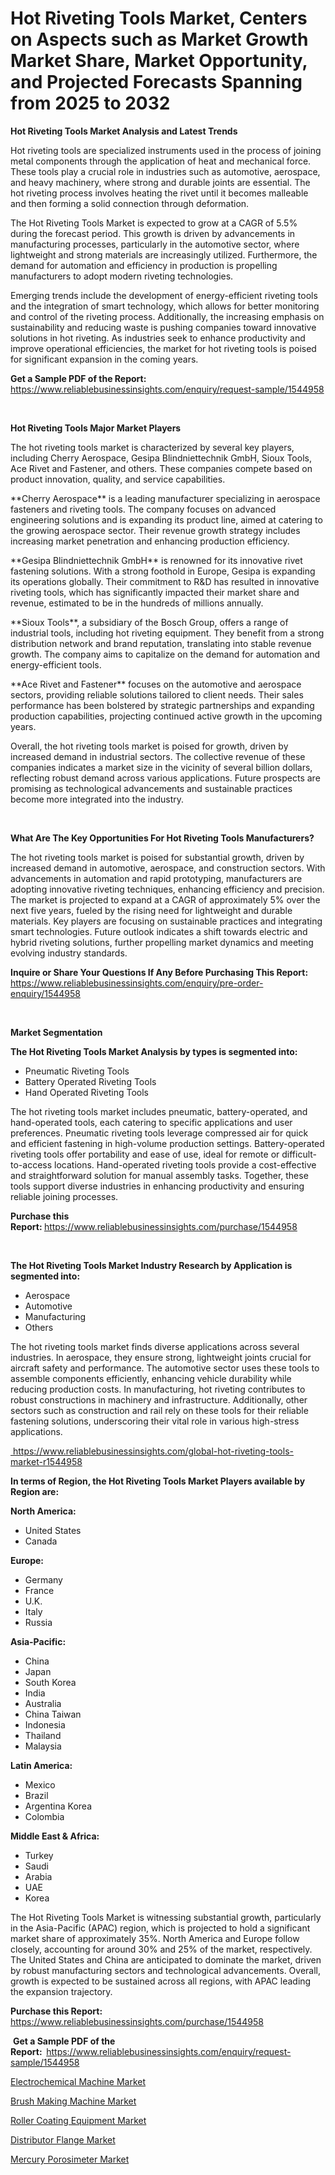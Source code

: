 <p><h1>Hot Riveting Tools Market, Centers on Aspects such as Market Growth Market Share, Market Opportunity, and Projected Forecasts Spanning from 2025 to 2032</h1></p><p><strong>Hot Riveting Tools Market Analysis and Latest Trends</strong></p>
<p><p>Hot riveting tools are specialized instruments used in the process of joining metal components through the application of heat and mechanical force. These tools play a crucial role in industries such as automotive, aerospace, and heavy machinery, where strong and durable joints are essential. The hot riveting process involves heating the rivet until it becomes malleable and then forming a solid connection through deformation.</p><p>The Hot Riveting Tools Market is expected to grow at a CAGR of 5.5% during the forecast period. This growth is driven by advancements in manufacturing processes, particularly in the automotive sector, where lightweight and strong materials are increasingly utilized. Furthermore, the demand for automation and efficiency in production is propelling manufacturers to adopt modern riveting technologies.</p><p>Emerging trends include the development of energy-efficient riveting tools and the integration of smart technology, which allows for better monitoring and control of the riveting process. Additionally, the increasing emphasis on sustainability and reducing waste is pushing companies toward innovative solutions in hot riveting. As industries seek to enhance productivity and improve operational efficiencies, the market for hot riveting tools is poised for significant expansion in the coming years.</p></p>
<p><strong>Get a Sample PDF of the Report:&nbsp;</strong> <a href="https://www.reliablebusinessinsights.com/enquiry/request-sample/1544958?utm_campaign=1873&utm_medium=2&utm_source=Github&utm_content=ia&utm_term=17022025&utm_id=hot-riveting-tools">https://www.reliablebusinessinsights.com/enquiry/request-sample/1544958</a></p>
<p>&nbsp;</p>
<p><strong>Hot Riveting Tools Major Market Players</strong></p>
<p><p>The hot riveting tools market is characterized by several key players, including Cherry Aerospace, Gesipa Blindniettechnik GmbH, Sioux Tools, Ace Rivet and Fastener, and others. These companies compete based on product innovation, quality, and service capabilities.</p><p>**Cherry Aerospace** is a leading manufacturer specializing in aerospace fasteners and riveting tools. The company focuses on advanced engineering solutions and is expanding its product line, aimed at catering to the growing aerospace sector. Their revenue growth strategy includes increasing market penetration and enhancing production efficiency.</p><p>**Gesipa Blindniettechnik GmbH** is renowned for its innovative rivet fastening solutions. With a strong foothold in Europe, Gesipa is expanding its operations globally. Their commitment to R&D has resulted in innovative riveting tools, which has significantly impacted their market share and revenue, estimated to be in the hundreds of millions annually.</p><p>**Sioux Tools**, a subsidiary of the Bosch Group, offers a range of industrial tools, including hot riveting equipment. They benefit from a strong distribution network and brand reputation, translating into stable revenue growth. The company aims to capitalize on the demand for automation and energy-efficient tools.</p><p>**Ace Rivet and Fastener** focuses on the automotive and aerospace sectors, providing reliable solutions tailored to client needs. Their sales performance has been bolstered by strategic partnerships and expanding production capabilities, projecting continued active growth in the upcoming years.</p><p>Overall, the hot riveting tools market is poised for growth, driven by increased demand in industrial sectors. The collective revenue of these companies indicates a market size in the vicinity of several billion dollars, reflecting robust demand across various applications. Future prospects are promising as technological advancements and sustainable practices become more integrated into the industry.</p></p>
<p>&nbsp;</p>
<p><strong>What Are The Key Opportunities For Hot Riveting Tools Manufacturers?</strong></p>
<p><p>The hot riveting tools market is poised for substantial growth, driven by increased demand in automotive, aerospace, and construction sectors. With advancements in automation and rapid prototyping, manufacturers are adopting innovative riveting techniques, enhancing efficiency and precision. The market is projected to expand at a CAGR of approximately 5% over the next five years, fueled by the rising need for lightweight and durable materials. Key players are focusing on sustainable practices and integrating smart technologies. Future outlook indicates a shift towards electric and hybrid riveting solutions, further propelling market dynamics and meeting evolving industry standards.</p></p>
<p><strong>Inquire or Share Your Questions If Any Before Purchasing This Report:</strong> <a href="https://www.reliablebusinessinsights.com/enquiry/pre-order-enquiry/1544958?utm_campaign=1873&utm_medium=2&utm_source=Github&utm_content=ia&utm_term=17022025&utm_id=hot-riveting-tools">https://www.reliablebusinessinsights.com/enquiry/pre-order-enquiry/1544958</a></p>
<p>&nbsp;</p>
<p><strong>Market Segmentation</strong></p>
<p><strong>The Hot Riveting Tools Market Analysis by types is segmented into:</strong></p>
<p><ul><li>Pneumatic Riveting Tools</li><li>Battery Operated Riveting Tools</li><li>Hand Operated Riveting Tools</li></ul></p>
<p><p>The hot riveting tools market includes pneumatic, battery-operated, and hand-operated tools, each catering to specific applications and user preferences. Pneumatic riveting tools leverage compressed air for quick and efficient fastening in high-volume production settings. Battery-operated riveting tools offer portability and ease of use, ideal for remote or difficult-to-access locations. Hand-operated riveting tools provide a cost-effective and straightforward solution for manual assembly tasks. Together, these tools support diverse industries in enhancing productivity and ensuring reliable joining processes.</p></p>
<p><strong>Purchase this Report:&nbsp;</strong><a href="https://www.reliablebusinessinsights.com/purchase/1544958?utm_campaign=1873&utm_medium=2&utm_source=Github&utm_content=ia&utm_term=17022025&utm_id=hot-riveting-tools">https://www.reliablebusinessinsights.com/purchase/1544958</a></p>
<p>&nbsp;</p>
<p><strong>The Hot Riveting Tools Market Industry Research by Application is segmented into:</strong></p>
<p><ul><li>Aerospace</li><li>Automotive</li><li>Manufacturing</li><li>Others</li></ul></p>
<p><p>The hot riveting tools market finds diverse applications across several industries. In aerospace, they ensure strong, lightweight joints crucial for aircraft safety and performance. The automotive sector uses these tools to assemble components efficiently, enhancing vehicle durability while reducing production costs. In manufacturing, hot riveting contributes to robust constructions in machinery and infrastructure. Additionally, other sectors such as construction and rail rely on these tools for their reliable fastening solutions, underscoring their vital role in various high-stress applications.</p></p>
<p><a href="https://www.reliablebusinessinsights.com/global-hot-riveting-tools-market-r1544958?utm_campaign=1873&utm_medium=2&utm_source=Github&utm_content=ia&utm_term=17022025&utm_id=hot-riveting-tools">&nbsp;https://www.reliablebusinessinsights.com/global-hot-riveting-tools-market-r1544958</a></p>
<p><strong>In terms of Region, the Hot Riveting Tools Market Players available by Region are:</strong></p>
<p>
    <p> <strong> North America: </strong>
        <ul>
            <li>United States</li>
            <li>Canada</li>
        </ul>
        </p> 
    <p> <strong> Europe: </strong>
        <ul>
            <li>Germany</li>
            <li>France</li>
            <li>U.K.</li>
            <li>Italy</li>
            <li>Russia</li>
        </ul>
        </p> 
    <p> <strong> Asia-Pacific: </strong>
        <ul>
            <li>China</li>
            <li>Japan</li>
            <li>South Korea</li>
            <li>India</li>
            <li>Australia</li>
            <li>China Taiwan</li>
            <li>Indonesia</li>
            <li>Thailand</li>
            <li>Malaysia</li>
        </ul>
        </p> 
    <p> <strong> Latin America: </strong>
        <ul>
            <li>Mexico</li>
            <li>Brazil</li>
            <li>Argentina Korea</li>
            <li>Colombia</li>
        </ul>
        </p> 
    <p> <strong> Middle East & Africa: </strong>
        <ul>
            <li>Turkey</li>
            <li>Saudi</li>
            <li>Arabia</li>
            <li>UAE</li>
            <li>Korea</li>
        </ul>
    </p>
    </p>
<p><p>The Hot Riveting Tools Market is witnessing substantial growth, particularly in the Asia-Pacific (APAC) region, which is projected to hold a significant market share of approximately 35%. North America and Europe follow closely, accounting for around 30% and 25% of the market, respectively. The United States and China are anticipated to dominate the market, driven by robust manufacturing sectors and technological advancements. Overall, growth is expected to be sustained across all regions, with APAC leading the expansion trajectory.</p></p>
<p><strong>Purchase this Report: </strong><a href="https://www.reliablebusinessinsights.com/purchase/1544958?utm_campaign=1873&utm_medium=2&utm_source=Github&utm_content=ia&utm_term=17022025&utm_id=hot-riveting-tools">https://www.reliablebusinessinsights.com/purchase/1544958</a></p>
<p>&nbsp;<strong>Get a Sample PDF of the Report:&nbsp;&nbsp;</strong><a href="https://www.reliablebusinessinsights.com/enquiry/request-sample/1544958?utm_campaign=1873&utm_medium=2&utm_source=Github&utm_content=ia&utm_term=17022025&utm_id=hot-riveting-tools">https://www.reliablebusinessinsights.com/enquiry/request-sample/1544958</a></p>
<p><strong></strong></p>
<p><p><a href="https://github.com/chinwonhanie/Market-Research-Report-List-1/blob/main/electrochemical-machine-market.md?utm_campaign=1873&utm_medium=2&utm_source=Github&utm_content=ia&utm_term=17022025&utm_id=hot-riveting-tools">Electrochemical Machine Market</a></p><p><a href="https://github.com/raquinyagua/Market-Research-Report-List-1/blob/main/brush-making-machine-market.md?utm_campaign=1873&utm_medium=2&utm_source=Github&utm_content=ia&utm_term=17022025&utm_id=hot-riveting-tools">Brush Making Machine Market</a></p><p><a href="https://github.com/shirlantosx7/Market-Research-Report-List-1/blob/main/roller-coating-equipment-market.md?utm_campaign=1873&utm_medium=2&utm_source=Github&utm_content=ia&utm_term=17022025&utm_id=hot-riveting-tools">Roller Coating Equipment Market</a></p><p><a href="https://github.com/ziwersekos/Market-Research-Report-List-1/blob/main/distributor-flange-market.md?utm_campaign=1873&utm_medium=2&utm_source=Github&utm_content=ia&utm_term=17022025&utm_id=hot-riveting-tools">Distributor Flange Market</a></p><p><a href="https://github.com/domnikgisken/Market-Research-Report-List-1/blob/main/mercury-porosimeter-market.md?utm_campaign=1873&utm_medium=2&utm_source=Github&utm_content=ia&utm_term=17022025&utm_id=hot-riveting-tools">Mercury Porosimeter Market</a></p></p>